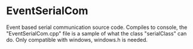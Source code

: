 # EventSerialCom
Event based serial communication source code. Compiles to console, the "EventSerialCom.cpp" file is a sample of what the class "serialClass" can do. Only compatible with windows, windows.h is needed.
